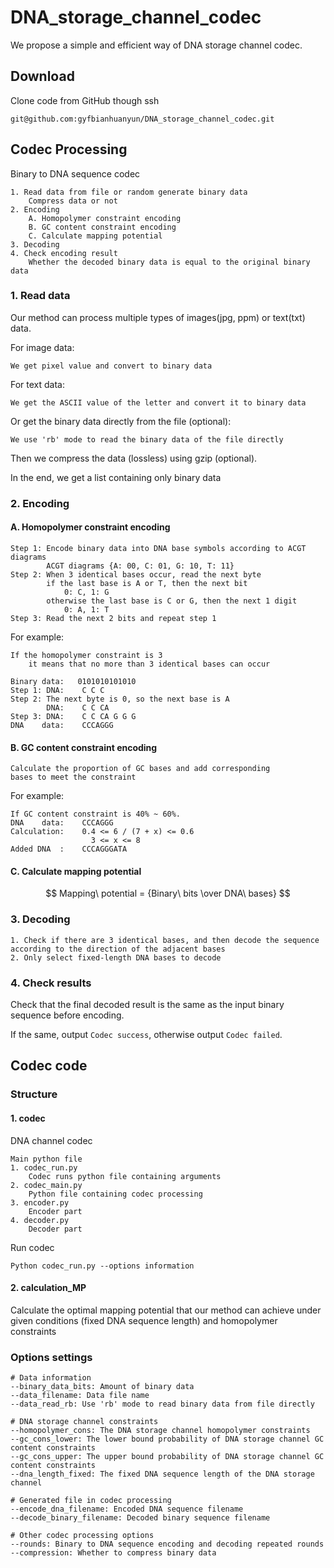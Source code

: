 # DNA_storage_channel_codec
We propose a simple and efficient way of DNA storage channel codec.

## Download
Clone code from GitHub though ssh
```
git@github.com:gyfbianhuanyun/DNA_storage_channel_codec.git
```

## Codec Processing
Binary to DNA sequence codec
```
1. Read data from file or random generate binary data
    Compress data or not
2. Encoding
    A. Homopolymer constraint encoding
    B. GC content constraint encoding
    C. Calculate mapping potential
3. Decoding
4. Check encoding result
    Whether the decoded binary data is equal to the original binary data
```

### 1. Read data
Our method can process multiple types of images(jpg, ppm) or text(txt) data.

For image data:
    
    We get pixel value and convert to binary data
 
For text data:

    We get the ASCII value of the letter and convert it to binary data

Or get the binary data directly from the file (optional):

    We use 'rb' mode to read the binary data of the file directly
 
Then we compress the data (lossless) using gzip (optional).

In the end, we get a list containing only binary data

### 2. Encoding

#### A. Homopolymer constraint encoding
```
Step 1: Encode binary data into DNA base symbols according to ACGT diagrams
        ACGT diagrams {A: 00, C: 01, G: 10, T: 11}
Step 2: When 3 identical bases occur, read the next byte
        if the last base is A or T, then the next bit
            0: C, 1: G
        otherwise the last base is C or G, then the next 1 digit
            0: A, 1: T
Step 3: Read the next 2 bits and repeat step 1
```
For example:
```
If the homopolymer constraint is 3
    it means that no more than 3 identical bases can occur

Binary data:   0101010101010
Step 1: DNA:    C C C
Step 2: The next byte is 0, so the next base is A
        DNA:    C C CA
Step 3: DNA:    C C CA G G G
DNA    data:    CCCAGGG  
```
#### B. GC content constraint encoding
```
Calculate the proportion of GC bases and add corresponding
bases to meet the constraint
```
For example:
```
If GC content constraint is 40% ~ 60%.
DNA    data:    CCCAGGG
Calculation:    0.4 <= 6 / (7 + x) <= 0.6
                  3 <= x <= 8
Added DNA  :    CCCAGGGATA
```
#### C. Calculate mapping potential
$$ Mapping\  potential = {Binary\  bits \over DNA\  bases} $$

### 3. Decoding
```
1. Check if there are 3 identical bases, and then decode the sequence according to the direction of the adjacent bases
2. Only select fixed-length DNA bases to decode
```

### 4. Check results
Check that the final decoded result is the same as the input binary sequence before encoding.

If the same, output `Codec success`, otherwise output `Codec failed`.

## Codec code
### Structure
#### 1. codec
DNA channel codec
```
Main python file
1. codec_run.py
    Codec runs python file containing arguments 
2. codec_main.py
    Python file containing codec processing
3. encoder.py
    Encoder part
4. decoder.py
    Decoder part
```

Run codec
```
Python codec_run.py --options information
```

#### 2. calculation_MP
Calculate the optimal mapping potential that our method can achieve
under given conditions (fixed DNA sequence length) and homopolymer constraints

### Options settings
```
# Data information
--binary_data_bits: Amount of binary data
--data_filename: Data file name
--data_read_rb: Use 'rb' mode to read binary data from file directly

# DNA storage channel constraints
--homopolymer_cons: The DNA storage channel homopolymer constraints
--gc_cons_lower: The lower bound probability of DNA storage channel GC content constraints
--gc_cons_upper: The upper bound probability of DNA storage channel GC content constraints
--dna_length_fixed: The fixed DNA sequence length of the DNA storage channel

# Generated file in codec processing
--encode_dna_filename: Encoded DNA sequence filename
--decode_binary_filename: Decoded binary sequence filename

# Other codec processing options
--rounds: Binary to DNA sequence encoding and decoding repeated rounds
--compression: Whether to compress binary data
```
